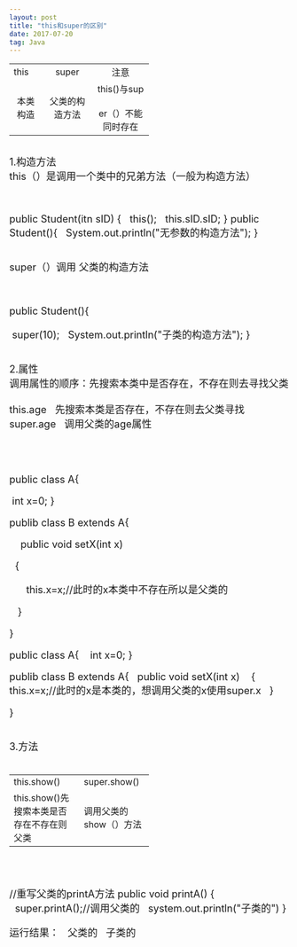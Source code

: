 ```yaml
---
layout: post
title: "this和super的区别"
date: 2017-07-20 
tag: Java 
---
```




<table class="t_table" style="width:50%" cellspacing="0"><tbody><tr><td><div align="left">this</div></td><td><div align="center">super</div></td><td><div align="center">注意</div></td></tr><tr><td><div align="center">本类构造</div></td><td><div align="center">父类的构造方法</div></td><td><div align="center">this()与sup<br>
<br>
er（）不能同时存在</div></td></tr></tbody></table><br>
<font size="4">1.构造方法<br>
 this（）是调用一个类中的兄弟方法（一般为构造方法）<br>
  <br>

```

```

public Student(itn sID)
{
  this();
  this.sID.sID;
}
public Student(){
  System.out.println("无参数的构造方法");
}

```

```

super（）调用 父类的构造方法<br>
   <br>

```

```

public Student(){

 super(10);
  System.out.println("子类的构造方法");
}

```

```

2.属性<br>
 调用属性的顺序：先搜索本类中是否存在，不存在则去寻找父类<br>
<br>
 this.age   先搜索本类是否存在，不存在则去父类寻找<br>
 super.age   调用父类的age属性<br>
<br>
<br>

```

```

public class A{

 int x=0;
}

publib class B extends A{

    public void setX(int x)

   {

      this.x=x;//此时的x本类中不存在所以是父类的



   }

}

public class A{
   int x=0;
}

publib class B extends A{
  public void setX(int x)
   {
    this.x=x;//此时的x是本类的，想调用父类的x使用super.x
  }

}

```

```

3.方法<br>
 <br>
<table class="t_table" style="width:50%" cellspacing="0"><tbody><tr><td> this.show()</td><td> super.show()</td></tr><tr><td> this.show()先搜索本类是否存在不存在则父类</td><td> 调用父类的show（）方法</td></tr></tbody></table><br>

```

```

//重写父类的printA方法
public void printA()
{
  super.printA();//调用父类的
  system.out.println("子类的")
}

运行结果：
  父类的
  子类的

```

```

